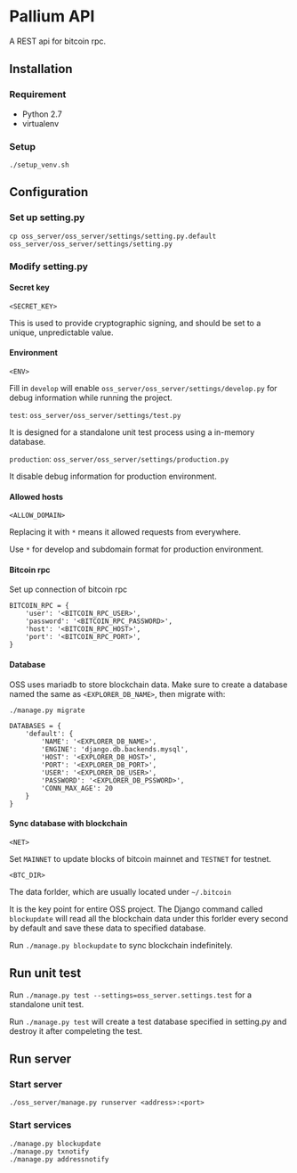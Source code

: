 # Pallium API
A REST api for bitcoin rpc.

## Installation
### Requirement
- Python 2.7
- virtualenv

### Setup
    ./setup_venv.sh

## Configuration
### Set up setting.py

```
cp oss_server/oss_server/settings/setting.py.default oss_server/oss_server/settings/setting.py
```

### Modify setting.py

#### Secret key

`<SECRET_KEY>`

This is used to provide cryptographic signing, and should be set to a unique, unpredictable value.

#### Environment

`<ENV>`

Fill in `develop` will enable `oss_server/oss_server/settings/develop.py` for debug information while running the project.

`test`: `oss_server/oss_server/settings/test.py`

It is designed for a standalone unit test process using a in-memory database.

`production`: `oss_server/oss_server/settings/production.py`

It disable debug information for production environment.

#### Allowed hosts

`<ALLOW_DOMAIN>`

Replacing it with `*` means it allowed requests from everywhere.

Use `*` for develop and subdomain format for production environment.

#### Bitcoin rpc

Set up connection of bitcoin rpc

```
BITCOIN_RPC = {
    'user': '<BITCOIN_RPC_USER>',
    'password': '<BITCOIN_RPC_PASSWORD>',
    'host': '<BITCOIN_RPC_HOST>',
    'port': '<BITCOIN_RPC_PORT>',
}
```
#### Database
OSS uses mariadb to store blockchain data. Make sure to create a database named the same as `<EXPLORER_DB_NAME>`, then migrate with:

`./manage.py migrate`

```
DATABASES = {
    'default': {
        'NAME': '<EXPLORER_DB_NAME>',
        'ENGINE': 'django.db.backends.mysql',
        'HOST': '<EXPLORER_DB_HOST>',
        'PORT': '<EXPLORER_DB_PORT>',
        'USER': '<EXPLORER_DB_USER>',
        'PASSWORD': '<EXPLORER_DB_PSSWORD>',
        'CONN_MAX_AGE': 20
    }
}
```

#### Sync database with blockchain

`<NET>`

Set `MAINNET` to update blocks of bitcoin mainnet and `TESTNET` for testnet.

`<BTC_DIR>`

The data forlder, which are usually located under `~/.bitcoin`

It is the key point for entire OSS project. The Django command called `blockupdate` will read all the blockchain data under this forlder every second by default and save these data to specified database.

Run `./manage.py blockupdate` to sync blockchain indefinitely.

## Run unit test

Run `./manage.py test --settings=oss_server.settings.test` for a standalone unit test.

Run `./manage.py test` will create a test database specified in setting.py and destroy it after compeleting the test.

## Run server

### Start server
    ./oss_server/manage.py runserver <address>:<port>

### Start services

	./manage.py blockupdate
	./manage.py txnotify
	./manage.py addressnotify